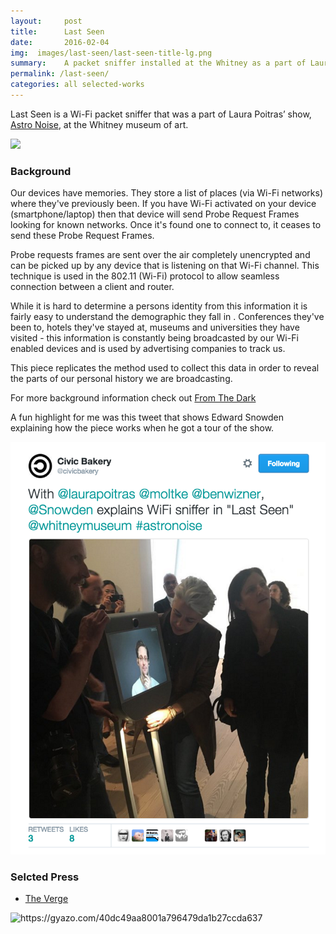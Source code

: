 ```yaml
---
layout:     post
title:      Last Seen
date:       2016-02-04
img:  images/last-seen/last-seen-title-lg.png
summary:    A packet sniffer installed at the Whitney as a part of Laura Poitras' show AstroNoise
permalink: /last-seen/
categories: all selected-works
---
```



Last Seen is a Wi-Fi packet sniffer that was a part of Laura Poitras’ show, 
[Astro Noise](http://whitney.org/Exhibitions/LauraPoitras), at the Whitney museum of art.



<div class="mxn1">
<img class ="px3" src="/images/last-seen/people.png"/>
</div>


### Background

Our devices have memories. They store a list of places (via Wi-Fi networks) where they've previously been. If you have Wi-Fi activated on your device (smartphone/laptop) then that device will send Probe Request Frames looking for known networks. Once it's found one to connect to, it ceases to send these Probe Request Frames.


Probe requests frames are sent over the air completely unencrypted and can be picked up by any device that is listening on that Wi-Fi channel. 
This technique is used in the 802.11 (Wi-Fi)  protocol to allow seamless connection between a client and router.

While it is hard to determine a persons identity from this information it is fairly easy to understand the demographic they fall in . Conferences they've been to, hotels they've stayed at, museums and universities they have visited - this information is constantly being broadcasted by our Wi-Fi enabled devices and is used by advertising companies to track us. 


This piece replicates the method used to collect this data in order to reveal the parts of our personal history we are broadcasting.


For more background information check out [From The Dark](http://samatt.github.io/from-the-dark)


A fun highlight for me was this tweet that shows Edward Snowden explaining how the piece works when he got a tour of the show.

<div class="mxn1">
<img class ="px3" style="max-height:700px;" src="/images/last-seen/snowden.png"/>
</div>


### Selcted Press


 - [The Verge](http://www.theverge.com/2016/2/5/10919006/laura-poitras-astro-noise-citizenfour-snowden-whitney-museum)


<div class="mxn1">
<img src="/images/last-seen/loop.gif" alt="https://gyazo.com/40dc49aa8001a796479da1b27ccda637" width="356"/>
</div>

<!-- <div class="mxn1">
<iframe class="px4" src="//player.vimeo.com/video/110800707" width="670" height="376" frameborder="0" webkitallowfullscreen mozallowfullscreen allowfullscreen></iframe>
</div> -->